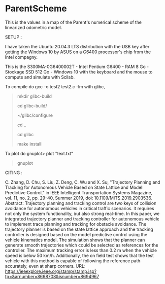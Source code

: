 # ParentScheme
This is the values in a map of the Parent's numerical scheme of the linearized odometric model.


SETUP :

I have taken the Ubuntu 20.04.3 LTS distribution with the USB key after getting the Windows 10 by ASUS on a G6400 processor's chip from the Intel compagny.

This is the S300MA-0G6400002T - Intel Pentium G6400 - RAM 8 Go - Stockage SSD 512 Go - Windows 10 with the keyboard and the mouse to compute and simulate with Scilab.

To compile do gcc -o test2 test2.c -lm with glibc,

> mkdir glibc-build
> 
> cd glibc-build/
> 
> ~/glibc/configure
> 
> cd ..
> 
> cd glibc
> 
> make install

To plot do gnuplot> plot "text.txt"

> gnuplot
> 


CITING :

C. Zhang, D. Chu, S. Liu, Z. Deng, C. Wu and X. Su, "Trajectory Planning and Tracking for Autonomous Vehicle Based on State Lattice and Model Predictive Control," in IEEE Intelligent Transportation Systems Magazine, vol. 11, no. 2, pp. 29-40, Summer 2019, doi: 10.1109/MITS.2019.2903536.
Abstract: Trajectory planning and tracking control are two keys of collision avoidance for autonomous vehicles in critical traffic scenarios. It requires not only the system functionality, but also strong real-time. In this paper, we integrated trajectory planner and tracking controller for autonomous vehicle to implement trace planning and tracking for obstacle avoidance. The trajectory planner is based on the state lattice approach and the tracking controller is designed based on the model predictive control using the vehicle kinematics model. The simulation shows that the planner can generate smooth trajectories which could be selected as references for the controller. The maximum tracking error is less than 0.2 m when the vehicle speed is below 50 km/h. Additionally, the on field test shows that the test vehicle with this method is capable of following the reference path accurately, even at sharp corners.
URL: https://ieeexplore.ieee.org/stamp/stamp.jsp?tp=&arnumber=8668708&isnumber=8694967
